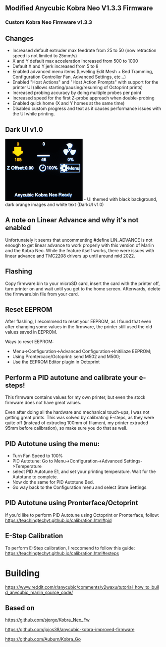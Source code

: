 ## Modified Anycubic Kobra Neo V1.3.3 Firmware
### Custom Kobra Neo Firmware v1.3.3 

## Changes
- Increased default extruder max feedrate from 25 to 50 (now retraction speed is not limited to 25mm/s)
- X and Y default max acceleration increased from 500 to 1000
- Default X and Y jerk increased from 5 to 8
- Enabled advanced menu items (Leveling Edit Mesh + Bed Tramming, Configuration Controller Fan, Advanced Settings, etc...)
- Enabled "Host Actions" and "Host Action Prompts" with support for the printer UI (allows starting/pausing/resuming of Octoprint prints)
- Increased probing accuracy by doing multiple probes per point
- Increased speed for the first Z-probe approach when double-probing
- Enabled quick home (X and Y homes at the same time)
- Disabled custom progress and text as it causes performance issues with the UI while printing.

## Dark UI v1.0

<img src="animation.gif" alt="alt text" height="200">
- UI themed with black background, dark orange images and white text (DarkUI v1.0)

## A note on Linear Advance and why it's not enabled
Unfortunately it seems that uncommenting #define LIN_ADVANCE is not enough to get linear advance to work properly with this version of Marlin and the Kobra Neo. While the feature itself works, there were issues with linear advance and TMC2208 drivers up until around mid 2022.

## Flashing
Copy firmware.bin to your microSD card, insert the card with the printer off, turn printer on and wait until you get to the home screen. Afterwards, delete the firmware.bin file from your card.

## Reset EEPROM
After flashing, I recommend to reset your EEPROM, as I found that even after changing some values in the firmware, the printer still used the old values saved in EEPROM.

Ways to reset EEPROM:
- Menu->Configuration->Advanced Configuration->Initiliaze EEPROM; 
- Using Prontercace/Octoprint: send M502 and M500;
- Use the EEPROM Editor plugin in Octoprint


## Perform a PID autotune and calibrate your e-steps!
This firmware contains values for my own printer, but even the stock firmware does not have great values. 

Even after doing all the hardware and mechanical touch-ups, I was not getting great prints. This was solved by calibrating E-steps, as they were quite off (instead of extruding 100mm of filament, my printer extruded 95mm before calibration), so make sure you do that as well.

## PID Autotune using the menu:

- Turn Fan Speed to 100%
- PID Autotune: Go to Menu->Configuration->Advanced Settings->Temperature
- select PID Autotune E1, and set your printing temperature. Wait for the Autotune to complete.
- Now do the same for PID Autotune Bed. 
- Go way back to the Configuration menu and select Store Settings.

## PID Autotune using Pronterface/Octoprint
If you'd like to perform PID Autotune using Octoprint or Pronterface, follow: https://teachingtechyt.github.io/calibration.html#pid

## E-Step Calibration
To perform E-Step calibration, I reccomend to follow this guide: https://teachingtechyt.github.io/calibration.html#esteps

# Building
https://www.reddit.com/r/anycubic/comments/y2waxu/tutorial_how_to_build_anycubic_marlin_source_code/

## Based on
https://github.com/sjorge/Kobra_Neo_Fw

https://github.com/jojos38/anycubic-kobra-improved-firmware

https://github.com/Auburn/Kobra_Go
